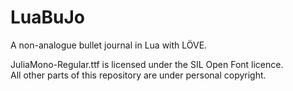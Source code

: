 # LuaBuJo
A non-analogue bullet journal in Lua with LÖVE.

JuliaMono-Regular.ttf is licensed under the SIL Open Font licence.\
All other parts of this repository are under personal copyright.
